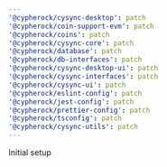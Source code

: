 ```yaml
---
'@cypherock/cysync-desktop': patch
'@cypherock/coin-support-evm': patch
'@cypherock/coins': patch
'@cypherock/cysync-core': patch
'@cypherock/database': patch
'@cypherock/db-interfaces': patch
'@cypherock/cysync-desktop-ui': patch
'@cypherock/cysync-interfaces': patch
'@cypherock/cysync-ui': patch
'@cypherock/eslint-config': patch
'@cypherock/jest-config': patch
'@cypherock/prettier-config': patch
'@cypherock/tsconfig': patch
'@cypherock/cysync-utils': patch
---
```


Initial setup
